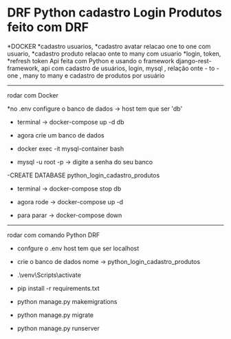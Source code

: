 # DRF Python cadastro Login Produtos feito com DRF
*DOCKER
*cadastro usuarios, *cadastro avatar relacao one to one com usuario, *cadastro produto relacao onte to many com usuario
*login, token, *refresh token
Api feita com Python e usando o framework django-rest-framework, api com cadastro de usuários, login, mysql , relação onte - to - one , many to many e cadastro de produtos por usuário

**********************

rodar com Docker

*no .env configure o banco de dados -> host tem que ser 'db'

* terminal -> docker-compose up -d db

* agora crie um banco de dados 

- docker exec -it mysql-container bash

- mysql -u root -p   -> digite a senha do seu banco

-CREATE DATABASE python_login_cadastro_produtos

* terminal -> docker-compose stop db

* agora rode -> docker-compose up -d

* para parar -> docker-compose down

*************************

rodar com comando Python DRF

* confgure o .env host tem que ser localhost

* crie o banco de dados nome -> python_login_cadastro_produtos

*  .\venv\Scripts\activate 

* pip install -r requirements.txt

* python manage.py makemigrations   

* python manage.py migrate 

* python manage.py runserver 

